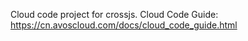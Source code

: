 Cloud code project for crossjs. Cloud Code Guide: https://cn.avoscloud.com/docs/cloud_code_guide.html